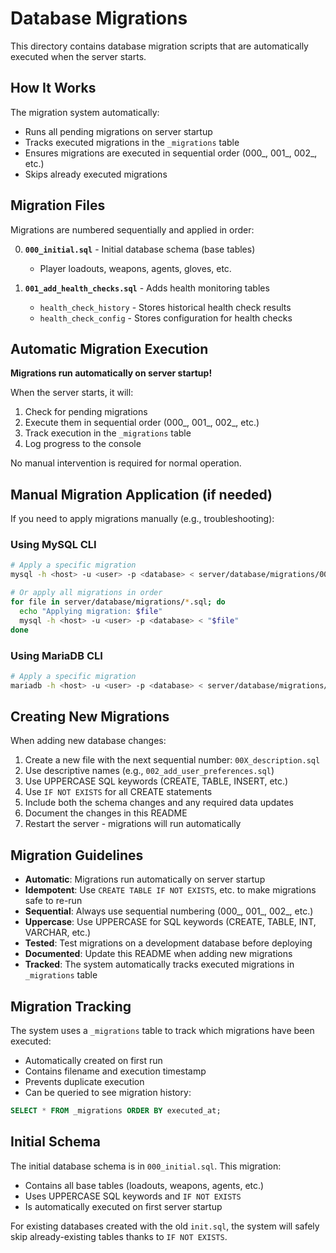 # Database Migrations

This directory contains database migration scripts that are automatically executed when the server starts.

## How It Works

The migration system automatically:
- Runs all pending migrations on server startup
- Tracks executed migrations in the `_migrations` table
- Ensures migrations are executed in sequential order (000_, 001_, 002_, etc.)
- Skips already executed migrations

## Migration Files

Migrations are numbered sequentially and applied in order:

0. **`000_initial.sql`** - Initial database schema (base tables)
   - Player loadouts, weapons, agents, gloves, etc.
   
1. **`001_add_health_checks.sql`** - Adds health monitoring tables
   - `health_check_history` - Stores historical health check results
   - `health_check_config` - Stores configuration for health checks

## Automatic Migration Execution

**Migrations run automatically on server startup!**

When the server starts, it will:
1. Check for pending migrations
2. Execute them in sequential order (000_, 001_, 002_, etc.)
3. Track execution in the `_migrations` table
4. Log progress to the console

No manual intervention is required for normal operation.

## Manual Migration Application (if needed)

If you need to apply migrations manually (e.g., troubleshooting):

### Using MySQL CLI

```bash
# Apply a specific migration
mysql -h <host> -u <user> -p <database> < server/database/migrations/000_initial.sql

# Or apply all migrations in order
for file in server/database/migrations/*.sql; do
  echo "Applying migration: $file"
  mysql -h <host> -u <user> -p <database> < "$file"
done
```

### Using MariaDB CLI

```bash
# Apply a specific migration
mariadb -h <host> -u <user> -p <database> < server/database/migrations/000_initial.sql
```

## Creating New Migrations

When adding new database changes:

1. Create a new file with the next sequential number: `00X_description.sql`
2. Use descriptive names (e.g., `002_add_user_preferences.sql`)
3. Use UPPERCASE SQL keywords (CREATE, TABLE, INSERT, etc.)
4. Use `IF NOT EXISTS` for all CREATE statements
5. Include both the schema changes and any required data updates
6. Document the changes in this README
7. Restart the server - migrations will run automatically

## Migration Guidelines

- **Automatic**: Migrations run automatically on server startup
- **Idempotent**: Use `CREATE TABLE IF NOT EXISTS`, etc. to make migrations safe to re-run
- **Sequential**: Always use sequential numbering (000_, 001_, 002_, etc.)
- **Uppercase**: Use UPPERCASE for SQL keywords (CREATE, TABLE, INT, VARCHAR, etc.)
- **Tested**: Test migrations on a development database before deploying
- **Documented**: Update this README when adding new migrations
- **Tracked**: The system automatically tracks executed migrations in `_migrations` table

## Migration Tracking

The system uses a `_migrations` table to track which migrations have been executed:
- Automatically created on first run
- Contains filename and execution timestamp
- Prevents duplicate execution
- Can be queried to see migration history:

```sql
SELECT * FROM _migrations ORDER BY executed_at;
```

## Initial Schema

The initial database schema is in `000_initial.sql`. This migration:
- Contains all base tables (loadouts, weapons, agents, etc.)
- Uses UPPERCASE SQL keywords and `IF NOT EXISTS`
- Is automatically executed on first server startup

For existing databases created with the old `init.sql`, the system will safely skip already-existing tables thanks to `IF NOT EXISTS`.
